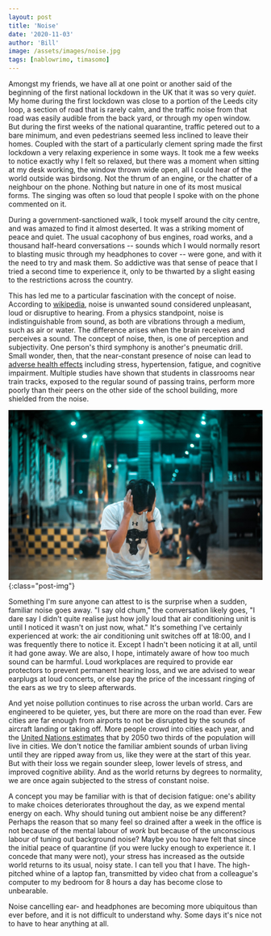 ```yaml
---
layout: post
title: 'Noise'
date: '2020-11-03'
author: 'Bill'
image: /assets/images/noise.jpg
tags: [nablowrimo, timasomo]
---
```


Amongst my friends, we have all at one point or another said of the beginning of the first national lockdown in the UK that it was so very _quiet_. My home during the first lockdown was close to a portion of the Leeds city loop, a section of road that is rarely calm, and the traffic noise from that road was easily audible from the back yard, or through my open window. But during the first weeks of the national quarantine, traffic petered out to a bare minimum, and even pedestrians seemed less inclined to leave their homes. Coupled with the start of a particularly clement spring made the first lockdown a very relaxing experience in some ways. It took me a few weeks to notice exactly why I felt so relaxed, but there was a moment when sitting at my desk working, the window thrown wide open, all I could hear of the world outside was birdsong. Not the thrum of an engine, or the chatter of a neighbour on the phone. Nothing but nature in one of its most musical forms. The singing was often so loud that people I spoke with on the phone commented on it.

During a government-sanctioned walk, I took myself around the city centre, and was amazed to find it almost deserted. It was a striking moment of peace and quiet. The usual cacophony of bus engines, road works, and a thousand half-heard conversations -- sounds which I would normally resort to blasting music through my headphones to cover -- were gone, and with it the need to try and mask them. So addictive was that sense of peace that I tried a second time to experience it, only to be thwarted by a slight easing to the restrictions across the country.

This has led me to a particular fascination with the concept of noise. According to [wikipedia](https://en.wikipedia.org/wiki/Noise), noise is unwanted sound considered unpleasant, loud or disruptive to hearing. From a physics standpoint, noise is indistinguishable from sound, as both are vibrations through a medium, such as air or water. The difference arises when the brain receives and perceives a sound. The concept of noise, then, is one of perception and subjectivity. One person's third symphony is another's pneumatic drill. Small wonder, then, that the near-constant presence of noise can lead to [adverse health effects](https://www.ncbi.nlm.nih.gov/pmc/articles/PMC3988259/) including stress, hypertension, fatigue, and cognitive impairment. Multiple studies have shown that students in classrooms near train tracks, exposed to the regular sound of passing trains, perform more poorly than their peers on the other side of the school building, more shielded from the noise.

![noise](/assets/images/noise.jpg){:class="post-img"}

Something I'm sure anyone can attest to is the surprise when a sudden, familiar noise goes away. "I say old chum," the conversation likely goes, "I dare say I didn't quite realise just how jolly loud that air conditioning unit is until I noticed it wasn't on just now, what." It's something I've certainly experienced at work: the air conditioning unit switches off at 18:00, and I was frequently there to notice it. Except I hadn't been noticing it at all, until it had gone away. We are also, I hope, intimately aware of how too much sound can be harmful. Loud workplaces are required to provide ear protectors to prevent permanent hearing loss, and we are advised to wear earplugs at loud concerts, or else pay the price of the incessant ringing of the ears as we try to sleep afterwards. 

And yet noise pollution continues to rise across the urban world. Cars are engineered to be quieter, yes, but there are more on the road than ever. Few cities are far enough from airports to not be disrupted by the sounds of aircraft landing or taking off. More people crowd into cities each year, and the [United Nations estimates](https://www.theguardian.com/world/2018/may/17/two-thirds-of-world-population-will-live-in-cities-by-2050-says-un) that by 2050 two thirds of the population will live in cities. We don't notice the familiar ambient sounds of urban living until they are ripped away from us, like they were at the start of this year. But with their loss we regain sounder sleep, lower levels of stress, and improved cognitive ability. And as the world returns by degrees to normality, we are once again subjected to the stress of constant noise.

A concept you may be familiar with is that of decision fatigue: one's ability to make choices deteriorates throughout the day, as we expend mental energy on each. Why should tuning out ambient noise be any different? Perhaps the reason that so many feel so drained after a week in the office is not because of the mental labour of _work_ but because of the unconscious labour of tuning out background noise? Maybe you too have felt that since the initial peace of quarantine (if you were lucky enough to experience it. I concede that many were not), your stress has increased as the outside world returns to its usual, noisy state. I can tell you that I have. The high-pitched whine of a laptop fan, transmitted by video chat from a colleague's computer to my bedroom for 8 hours a day has become close to unbearable. 

Noise cancelling ear- and headphones are becoming more ubiquitous than ever before, and it is not difficult to understand why. Some days it's nice not to have to hear anything at all.



